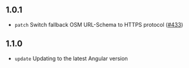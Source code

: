 ## 1.0.1

* `patch` Switch fallback OSM URL-Schema to HTTPS protocol ([#433](https://github.com/yagajs/leaflet-ng2/issues/433))

## 1.1.0

* `update` Updating to the latest Angular version
